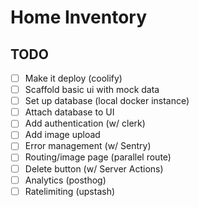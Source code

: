 # Home Inventory

## TODO

- [ ] Make it deploy (coolify)
- [ ] Scaffold basic ui with mock data
- [ ] Set up database (local docker instance)
- [ ] Attach database to UI
- [ ] Add authentication (w/ clerk)
- [ ] Add image upload
- [ ] Error management (w/ Sentry)
- [ ] Routing/image page (parallel route)
- [ ] Delete button (w/ Server Actions)
- [ ] Analytics (posthog)
- [ ] Ratelimiting (upstash)